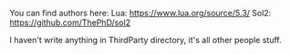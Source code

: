 You can find authors here:
Lua:  https://www.lua.org/source/5.3/
Sol2: https://github.com/ThePhD/sol2

I haven't write anything in ThirdParty directory, it's all other people stuff.
